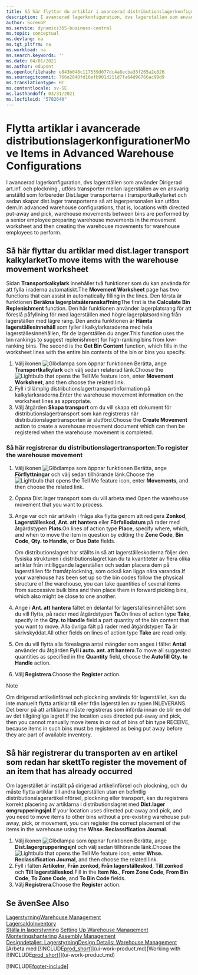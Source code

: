 ```yaml
---
title: Så här flyttar du artiklar i avancerad distributionslagerkonfiguration | Microsoft Docs
description: I avancerad lagerkonfiguration, dvs lagerställen som använder Dirigerad art.inf. och plockning , utförs transporter mellan lagerställen av en ansvarig anställd som förbereder Dist.lager transporterna i transportkalkylarket och sedan skapar dist.lager transporterna så att lagerpersonalen kan utföra dem.
author: SorenGP
ms.service: dynamics365-business-central
ms.topic: conceptual
ms.devlang: na
ms.tgt_pltfrm: na
ms.workload: na
ms.search.keywords: ''
ms.date: 04/01/2021
ms.author: edupont
ms.openlocfilehash: e843b048c117539d077dc4a8ecba33f265a2e826
ms.sourcegitcommit: 766e2840fd16efb901d211d7fa64d96766ac99d9
ms.translationtype: HT
ms.contentlocale: sv-SE
ms.lasthandoff: 03/31/2021
ms.locfileid: "5782640"
---
```

# <a name="move-items-in-advanced-warehouse-configurations"></a><span data-ttu-id="e43ee-103">Flytta artiklar i avancerade distributionslagerkonfigurationer</span><span class="sxs-lookup"><span data-stu-id="e43ee-103">Move Items in Advanced Warehouse Configurations</span></span>
<span data-ttu-id="e43ee-104">I avancerad lagerkonfiguration, dvs lagerställen som använder Dirigerad art.inf. och plockning , utförs transporter mellan lagerställen av en ansvarig anställd som förbereder Dist.lager transporterna i transportkalkylarket och sedan skapar dist.lager transporterna så att lagerpersonalen kan utföra dem.</span><span class="sxs-lookup"><span data-stu-id="e43ee-104">In advanced warehouse configurations, that is, locations with directed put-away and pick, warehouse movements between bins are performed by a senior employee preparing warehouse movements in the movement worksheet and then creating the warehouse movements for warehouse employees to perform.</span></span>  

## <a name="to-move-items-with-the-warehouse-movement-worksheet"></a><span data-ttu-id="e43ee-105">Så här flyttar du artiklar med dist.lager transport kalkylarket</span><span class="sxs-lookup"><span data-stu-id="e43ee-105">To move items with the warehouse movement worksheet</span></span>
<span data-ttu-id="e43ee-106">Sidan **Transportkalkylark** innehåller två funktioner som du kan använda för att fylla i raderna automatiskt.</span><span class="sxs-lookup"><span data-stu-id="e43ee-106">The **Movement Worksheet** page has two functions that can assist in automatically filling in the lines.</span></span> <span data-ttu-id="e43ee-107">Den första är funktionen **Beräkna lagerplatsåteranskaffning**</span><span class="sxs-lookup"><span data-stu-id="e43ee-107">The first is the **Calculate Bin Replenishment** function.</span></span> <span data-ttu-id="e43ee-108">Den här funktionen använder lagerplatsrang för att föreslå påfyllning för med lagerställen med högre lagerplatsordning från lagerställen med lägre rang. Den andra funktionen är **Hämta lagerställesinnehåll** som fyller i kalkylarksraderna med hela lagerställesinnehållen, för de lagerställen du anger.</span><span class="sxs-lookup"><span data-stu-id="e43ee-108">This function uses the bin rankings to suggest replenishment for high-ranking bins from low-ranking bins. The second is the **Get Bin Content** function, which fills in the worksheet lines with the entire bin contents of the bin or bins you specify.</span></span>

1.  <span data-ttu-id="e43ee-109">Välj ikonen ![Glödlampa som öppnar funktionen Berätta](media/ui-search/search_small.png "Berätta vad du vill göra"), ange **Transportkalkylark** och välj sedan relaterad länk.</span><span class="sxs-lookup"><span data-stu-id="e43ee-109">Choose the ![Lightbulb that opens the Tell Me feature](media/ui-search/search_small.png "Tell me what you want to do") icon, enter **Movement Worksheet**, and then choose the related link.</span></span>  
2.  <span data-ttu-id="e43ee-110">Fyll i tillämplig distributionslagertransportinformation på kalkylarksraderna.</span><span class="sxs-lookup"><span data-stu-id="e43ee-110">Enter the warehouse movement information on the worksheet lines as appropriate.</span></span>  
3. <span data-ttu-id="e43ee-111">Välj åtgärden **Skapa transport** om du vill skapa ett dokument för distributionslagertransport som kan registreras när distributionslagertransporten är slutförd.</span><span class="sxs-lookup"><span data-stu-id="e43ee-111">Choose the **Create Movement** action to create a warehouse movement document which can then be registered when the warehouse movement is completed.</span></span>  

### <a name="to-register-the-warehouse-movement"></a><span data-ttu-id="e43ee-112">Så här registrerar du distributionslagertransporten:</span><span class="sxs-lookup"><span data-stu-id="e43ee-112">To register the warehouse movement</span></span>  
1.  <span data-ttu-id="e43ee-113">Välj ikonen ![Glödlampa som öppnar funktionen Berätta](media/ui-search/search_small.png "Berätta vad du vill göra"), ange **Förflyttningar** och välj sedan tillhörande länk.</span><span class="sxs-lookup"><span data-stu-id="e43ee-113">Choose the ![Lightbulb that opens the Tell Me feature](media/ui-search/search_small.png "Tell me what you want to do") icon, enter **Movements**, and then choose the related link.</span></span>  
2.  <span data-ttu-id="e43ee-114">Öppna Dist.lager transport som du vill arbeta med.</span><span class="sxs-lookup"><span data-stu-id="e43ee-114">Open the warehouse movement that you want to process.</span></span>  
3.  <span data-ttu-id="e43ee-115">Ange var och när artikeln i fråga ska flytta genom att redigera **Zonkod**, **Lagerställeskod**, **Ant. att hantera** eller **Förfallodatum** på rader med åtgärdstypen **Plats**.</span><span class="sxs-lookup"><span data-stu-id="e43ee-115">On lines of action type **Place**, specify where, which, and when to move the item in question by editing the **Zone Code**, **Bin Code**, **Qty. to Handle**, or **Due Date** fields.</span></span>  

    <span data-ttu-id="e43ee-116">Om distributionslagret har ställts in så att lagerställeskoderna följer den fysiska strukturen i distributionslagret kan du ta kvantiteter av flera olika artiklar från intilliggande lagerställen och sedan placera dem på lagerställen för framåtplockning, som också kan ligga nära varandra.</span><span class="sxs-lookup"><span data-stu-id="e43ee-116">If your warehouse has been set up so the bin codes follow the physical structure of the warehouse, you can take quantities of several items from successive bulk bins and then place them in forward picking bins, which also might be close to one another.</span></span>  
4.  <span data-ttu-id="e43ee-117">Ange i **Ant. att hantera** fältet en delantal för lagerställesinnehållet som du vill flytta, på rader med åtgärdstypen **Ta**.</span><span class="sxs-lookup"><span data-stu-id="e43ee-117">On lines of action type **Take**, specify in the **Qty. to Handle** field a part quantity of the bin content that you want to move.</span></span> <span data-ttu-id="e43ee-118">Alla övriga fält på rader med åtgärdstypen **Ta** är skrivskyddat.</span><span class="sxs-lookup"><span data-stu-id="e43ee-118">All other fields on lines of action type **Take** are read-only.</span></span>  
5.  <span data-ttu-id="e43ee-119">Om du vill flytta alla föreslagna antal mängder som anges i fältet **Antal** använder du åtgärden **Fyll i auto. ant. att hantera**.</span><span class="sxs-lookup"><span data-stu-id="e43ee-119">To move all suggested quantities as specified in the **Quantity** field, choose the **Autofill Qty. to Handle** action.</span></span>  
6. <span data-ttu-id="e43ee-120">Välj **Registrera**.</span><span class="sxs-lookup"><span data-stu-id="e43ee-120">Choose the **Register** action.</span></span>  

> [!NOTE]  
>  <span data-ttu-id="e43ee-121">Om dirigerad artikelinförsel och plockning används för lagerstället, kan du inte manuellt flytta artiklar till eller från lagerställen av typen INLEVERANS. Det beror på att artiklarna måste registreras som införda innan de blir en del av det tillgängliga lagret.</span><span class="sxs-lookup"><span data-stu-id="e43ee-121">If the location uses directed put-away and pick, then you cannot manually move items in or out of bins of bin type RECEIVE, because items in such bins must be registered as being put away before they are part of available inventory.</span></span>

## <a name="to-register-the-movement-of-an-item-that-has-already-occurred"></a><span data-ttu-id="e43ee-122">Så här registrerar du transporten av en artikel som redan har skett</span><span class="sxs-lookup"><span data-stu-id="e43ee-122">To register the movement of an item that has already occurred</span></span>  
<span data-ttu-id="e43ee-123">Om lagerstället är inställt på dirigerad artikelinförsel och plockning, och du måste flytta artiklar till andra lagerställen utan en befintlig distributionslagerartikelinförsel, plockning eller transport, kan du registrera korrekt placering av artiklarna i distributionslagret med **Dist.lager omgrupperingsjnl**.</span><span class="sxs-lookup"><span data-stu-id="e43ee-123">If your location uses directed put-away and pick, and you need to move items to other bins without a pre-existing warehouse put-away, pick, or movement, you can register the correct placement of the items in the warehouse using the **Whse. Reclassification Journal**.</span></span>

1.  <span data-ttu-id="e43ee-124">Välj ikonen ![Glödlampa som öppnar funktionen Berätta](media/ui-search/search_small.png "Berätta vad du vill göra"), ange **Dist.lagergrupperingsjnl** och välj sedan tillhörande länk.</span><span class="sxs-lookup"><span data-stu-id="e43ee-124">Choose the ![Lightbulb that opens the Tell Me feature](media/ui-search/search_small.png "Tell me what you want to do") icon, enter **Whse. Reclassification Journal**, and then choose the related link.</span></span>  
2.  <span data-ttu-id="e43ee-125">Fyll i fälten **Artikelnr**, **Från zonkod**, **Från lagerställeskod**, **Till zonkod** och **Till lagerställeskod**.</span><span class="sxs-lookup"><span data-stu-id="e43ee-125">Fill in the **Item No.**, **From Zone Code**, **From Bin Code**, **To Zone Code**, and **To Bin Code** fields.</span></span>  
3.  <span data-ttu-id="e43ee-126">Välj **Registrera**.</span><span class="sxs-lookup"><span data-stu-id="e43ee-126">Choose the **Register** action.</span></span>  

## <a name="see-also"></a><span data-ttu-id="e43ee-127">Se även</span><span class="sxs-lookup"><span data-stu-id="e43ee-127">See Also</span></span>  
[<span data-ttu-id="e43ee-128">Lagerstyrning</span><span class="sxs-lookup"><span data-stu-id="e43ee-128">Warehouse Management</span></span>](warehouse-manage-warehouse.md)  
[<span data-ttu-id="e43ee-129">Lagersaldo</span><span class="sxs-lookup"><span data-stu-id="e43ee-129">Inventory</span></span>](inventory-manage-inventory.md)  
<span data-ttu-id="e43ee-130">[Ställa in lagerstyrning](warehouse-setup-warehouse.md)   </span><span class="sxs-lookup"><span data-stu-id="e43ee-130">[Setting Up Warehouse Management](warehouse-setup-warehouse.md)   </span></span>  
<span data-ttu-id="e43ee-131">[Monteringshantering](assembly-assemble-items.md)  </span><span class="sxs-lookup"><span data-stu-id="e43ee-131">[Assembly Management](assembly-assemble-items.md)  </span></span>  
[<span data-ttu-id="e43ee-132">Designdetaljer: Lagerstyrning</span><span class="sxs-lookup"><span data-stu-id="e43ee-132">Design Details: Warehouse Management</span></span>](design-details-warehouse-management.md)  
<span data-ttu-id="e43ee-133">[Arbeta med [!INCLUDE[prod_short](includes/prod_short.md)]](ui-work-product.md)</span><span class="sxs-lookup"><span data-stu-id="e43ee-133">[Working with [!INCLUDE[prod_short](includes/prod_short.md)]](ui-work-product.md)</span></span>


[!INCLUDE[footer-include](includes/footer-banner.md)]